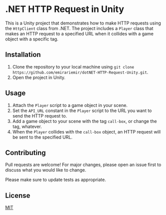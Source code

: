 # .NET HTTP Request in Unity

This is a Unity project that demonstrates how to make HTTP requests using the `HttpClient` class from .NET. The project includes a `Player` class that makes an HTTP request to a specified URL when it collides with a game object with a specific tag.

## Installation

1. Clone the repository to your local machine using `git clone https://github.com/emirariemir/dotNET-HTTP-Request-Unity.git`.
2. Open the project in Unity.

## Usage

1. Attach the `Player` script to a game object in your scene.
2. Set the `API_URL` constant in the `Player` script to the URL you want to send the HTTP request to.
3. Add a game object to your scene with the tag `call-box`, or change the tag, whatever.
4. When the `Player` collides with the `call-box` object, an HTTP request will be sent to the specified URL.

## Contributing

Pull requests are welcome! For major changes, please open an issue first to discuss what you would like to change.

Please make sure to update tests as appropriate.

## License

[MIT](https://github.com/emirariemir/dotNET-HTTP-Request-Unity/blob/main/LICENSE)
